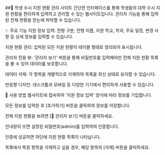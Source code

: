 ##📝 학생 수시 지원 현황 관리 사이트
간단한 인터페이스를 통해 학생들의 대학 수시 지원 현황을 편리하게 입력하고 관리할 수 있는 웹사이트입니다. 관리자 기능을 통해 입력된 전체 현황을 한눈에 파악할 수 있습니다.


✨ 주요 기능
지원 정보 입력: 전형 구분, 전형 이름, 지원 학교, 학과, 주요 일정, 변경 사항 등 상세 정보를 입력할 수 있습니다.

지원 현황 관리: 입력된 모든 지원 현황이 테이블 형태로 정리되어 표시됩니다.

관리자 전용 뷰: '관리자 보기' 버튼을 통해 비밀번호를 입력해야만 전체 지원 현황 목록을 볼 수 있어 데이터를 보호합니다.

데이터 삭제: 각 항목을 개별적으로 삭제하여 목록을 최신 상태로 유지할 수 있습니다.

반응형 디자인: 데스크톱과 모바일 등 다양한 기기에서 편리하게 사용할 수 있습니다.


🚀 사용 방법
웹사이트에 접속하여 '지원 정보 입력' 양식에 따라 정보를 기입합니다.

모든 정보를 입력한 후 [추가하기] 버튼을 클릭하여 정보를 저장합니다.

전체 지원 현황을 보려면 [🔑 관리자 보기] 버튼을 클릭하세요.

안내창이 뜨면 설정된 비밀번호(admin)를 입력하여 인증합니다.

인증에 성공하면 하단에 지원 현황 목록이 나타납니다.

목록에서 특정 항목을 삭제하고 싶을 경우, 해당 항목의 [삭제] 버튼을 클릭하세요.
